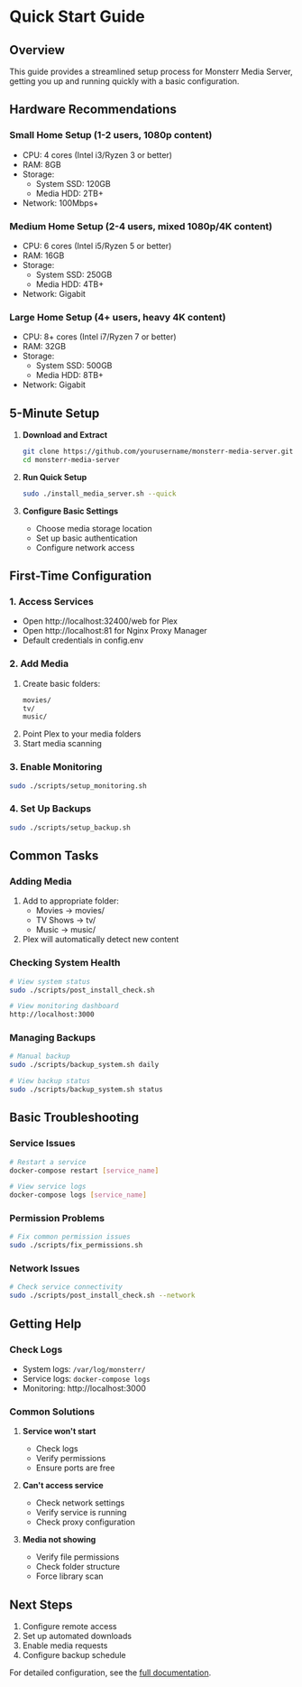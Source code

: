 # Quick Start Guide

## Overview
This guide provides a streamlined setup process for Monsterr Media Server, getting you up and running quickly with a basic configuration.

## Hardware Recommendations

### Small Home Setup (1-2 users, 1080p content)
- CPU: 4 cores (Intel i3/Ryzen 3 or better)
- RAM: 8GB
- Storage: 
  * System SSD: 120GB
  * Media HDD: 2TB+
- Network: 100Mbps+

### Medium Home Setup (2-4 users, mixed 1080p/4K content)
- CPU: 6 cores (Intel i5/Ryzen 5 or better)
- RAM: 16GB
- Storage:
  * System SSD: 250GB
  * Media HDD: 4TB+
- Network: Gigabit

### Large Home Setup (4+ users, heavy 4K content)
- CPU: 8+ cores (Intel i7/Ryzen 7 or better)
- RAM: 32GB
- Storage:
  * System SSD: 500GB
  * Media HDD: 8TB+
- Network: Gigabit

## 5-Minute Setup

1. **Download and Extract**
   ```bash
   git clone https://github.com/yourusername/monsterr-media-server.git
   cd monsterr-media-server
   ```

2. **Run Quick Setup**
   ```bash
   sudo ./install_media_server.sh --quick
   ```

3. **Configure Basic Settings**
   - Choose media storage location
   - Set up basic authentication
   - Configure network access

## First-Time Configuration

### 1. Access Services
- Open http://localhost:32400/web for Plex
- Open http://localhost:81 for Nginx Proxy Manager
- Default credentials in config.env

### 2. Add Media
1. Create basic folders:
   ```bash
   movies/
   tv/
   music/
   ```
2. Point Plex to your media folders
3. Start media scanning

### 3. Enable Monitoring
```bash
sudo ./scripts/setup_monitoring.sh
```

### 4. Set Up Backups
```bash
sudo ./scripts/setup_backup.sh
```

## Common Tasks

### Adding Media
1. Add to appropriate folder:
   - Movies → movies/
   - TV Shows → tv/
   - Music → music/
2. Plex will automatically detect new content

### Checking System Health
```bash
# View system status
sudo ./scripts/post_install_check.sh

# View monitoring dashboard
http://localhost:3000
```

### Managing Backups
```bash
# Manual backup
sudo ./scripts/backup_system.sh daily

# View backup status
sudo ./scripts/backup_system.sh status
```

## Basic Troubleshooting

### Service Issues
```bash
# Restart a service
docker-compose restart [service_name]

# View service logs
docker-compose logs [service_name]
```

### Permission Problems
```bash
# Fix common permission issues
sudo ./scripts/fix_permissions.sh
```

### Network Issues
```bash
# Check service connectivity
sudo ./scripts/post_install_check.sh --network
```

## Getting Help

### Check Logs
- System logs: `/var/log/monsterr/`
- Service logs: `docker-compose logs`
- Monitoring: http://localhost:3000

### Common Solutions
1. **Service won't start**
   - Check logs
   - Verify permissions
   - Ensure ports are free

2. **Can't access service**
   - Check network settings
   - Verify service is running
   - Check proxy configuration

3. **Media not showing**
   - Verify file permissions
   - Check folder structure
   - Force library scan

## Next Steps
1. Configure remote access
2. Set up automated downloads
3. Enable media requests
4. Configure backup schedule

For detailed configuration, see the [full documentation](installation.md).